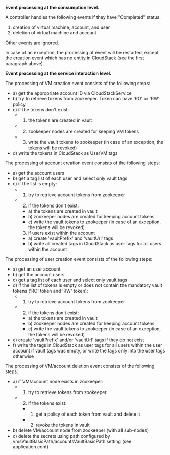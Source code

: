 **Event processing at the consumption level.** <br />

A controller handles the following events if they have "Completed" status. 
1) creation of virtual machine, account, and user
2) deletion of virtual machine and account 

Other events are ignored. <br />

In case of an exception, the processing of event will be restarted, except the creation event which has no entity in CloudStack (see the first paragraph above). <br />


**Event processing at the service interaction level.** <br />

The processing of VM creation event consists of the following steps: <br />
  * a) get the appropriate account ID via CloudStackService <br />
  * b) try to retrieve tokens from zookeeper. Token can have 'RO' or 'RW' policy <br />
  * c) if the tokens don't exist: <br />
    * 1) the tokens are created in vault <br />
    * 2) zookeeper nodes are created for keeping VM tokens <br />
    * 3) write the vault tokens to zookeeper (in case of an exception, the tokens will be revoked) <br />
  * d) write the tokens in CloudStack as UserVM tags <br />

The processing of account creation event consists of the following steps: <br />
  * a) get the account users <br />
  * b) get a tag list of each user and select only vault tags <br />
  * с) if the list is empty: <br />
    * 1) try to retrieve account tokens from zookeeper <br />
    * 2) if the tokens don't exist: <br />
      * a) the tokens are created in vault <br />
      * b) zookeeper nodes are created for keeping account tokens <br />
      * c) write the vault tokens to zookeeper (in case of an exception, the tokens will be revoked) <br />
      3) if users exist within the account
      * a) create 'vaultPrefix' and 'vaultUrl' tags <br />
      * b) write all created tags in CloudStack as user tags for all users within the account  <br />

The processing of user creation event consists of the following steps: <br />
  * a) get an user account <br />
  * b) get the account users <br />
  * c) get a tag list of each user and select only vault tags <br />
  * d) if the list of tokens is empty or does not contain the mandatory vault tokens ('RO' token and 'RW' token): <br />
    * 1) try to retrieve account tokens from zookeeper <br />
    * 2) if the tokens don't exist: <br />
      * a) the tokens are created in vault <br />
      * b) zookeeper nodes are created for keeping account tokens <br />
      * c) write the vault tokens to zookeeper (in case of an exception, the tokens will be revoked) <br />
  * e) create 'vaultPrefix' and/or 'vaultUrl' tags if they do not exist <br />
  * f) write the tags in CloudStack as user tags for all users within the user account if vault tags was empty, or write the tags only into the user tags otherwise  <br />

The processing of VM/account deletion event consists of the following steps: <br />
  * a) if VM/account node exists in zookeeper: <br />
    * 1) try to retrieve tokens from zookeeper <br />
    * 2) if the tokens exist: <br />
      * 1) get a policy of each token from vault and delete it <br />
      * 2) revoke the tokens in vault <br />
  * b) delete VM/account node from zookeeper (with all sub-nodes) <br />
  * c) delete the secrets using path configured by vmsVaultBasicPath/accountsVaultBasicPath setting (see application.conf) <br />
